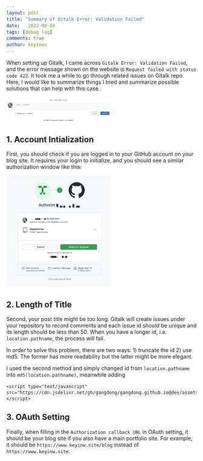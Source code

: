 ```yaml
---
layout: post
title: "Summary of Gitalk Error: Validation Failed"
date:   2022-08-08
tags: [debug log]
comments: true
author: keyinwu
---
```


When setting up Gitalk, I came across `Gitalk Error: Validation Failed`, and the error message shown on the website 
is `Request failed with status code 422`. It took me a while to go through related issues on Gitalk repo. Here, I 
would like to summarize things I tried and summarize possible solutions that can help with this case.

<img src="https://github.com/keyinwu/blog/raw/main/images/Gitalk/validation_failed.jpeg" width="55%"/>


## 1. Account Intialization

First, you should check if you are logged in to your GitHub account on your blog site. It requires your login to initialize, 
and you should see a similar authorization window like this:

<img src="https://github.com/keyinwu/blog/raw/main/images/Gitalk/authorize.jpeg" width="55%"/>


## 2. Length of Title

Second, your post title might be too long. Gitalk will create issues under your repository to record comments and each issue id should be unique and its length should be less than 50. When you have a longer id, i.e. `location.pathname`, the process will fail.

In order to solve this problem, there are two ways: 1) truncate the id 2) use md5. The former has more readability but the latter might be more elegant.

I used the second method and simply changed id from `location.pathname` into `md5(location.pathname)`, meanwhile adding

```
<script type="text/javascript" src="https://cdn.jsdelivr.net/gh/gangdong/gangdong.github.io@dev/assets/js/md5.min.js"></script>
```

## 3. OAuth Setting

Finally, when filling in the `Authorization callback URL` in OAuth setting, it should be your blog site if you also have a main portfolio site. For example, it should be `https://www.keyinw.site/blog` instead of `https://www.keyinw.site`.